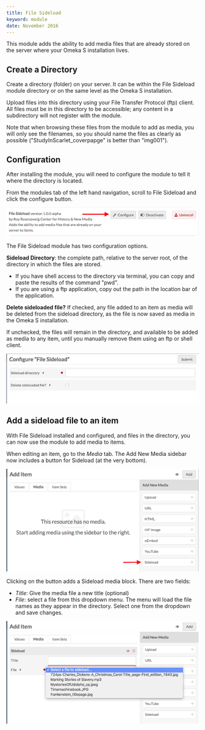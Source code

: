 ```yaml
---
title: File Sideload
keyword: module
date: November 2016
---
```


This module adds the ability to add media files that are already stored on the server where your Omeka S installation lives. 

Create a Directory
-----------------------
Create a directory (folder) on your server. It can be within the File Sideload module directory or on the same level as the Omeka S installation. 

Upload files into this directory using your File Transfer Protocol (ftp) client. All files must be in this directory to be accessible; any content in a subdirectory will not register with the module. 

Note that when browsing these files from the module to add as media, you will only see the filenames, so you should name the files as clearly as possible ("StudyInScarlet_coverpapge" is better than "img001").

Configuration
---------------------------
After installing the module, you will need to configure the module to tell it where the directory is located. 

From the modules tab of the left hand navigation, scroll to File Sideload and click the configure button.

![A red arrow points to the configure button](../modules/modulesfiles/filesideload_config.png)

The File Sideload module has two configuration options. 

**Sideload Directory**: the complete path, relative to the server root, of the directory in which the files are stored. 
   - If you have shell access to the directory via terminal, you can copy and paste the results of the command "pwd". 
   - If you are using a ftp application, copy out the path in the location bar of the application.

**Delete sideloaded file?** If checked, any file added to an item as media will be deleted from the sideload directory, as the file is now saved as media in the Omeka S installation. 

If unchecked, the files will remain in the directory, and available to be added as media to any item, until you manually remove them using an ftp or shell client.

![A red arrow points to the configure button](../modules/modulesfiles/filesideload_config2.png)

Add a sideload file to an item
------------------------------
With File Sideload installed and configured, and files in the directory, you can now use the module to add media to items. 

When editing an item, go to the *Media* tab. The Add New Media sidebar now includes a button for Sideload (at the very bottom).

![A red arrow points to the add sideload media button](../modules/modulesfiles/filesideload_browse.png)

Clicking on the button adds a Sideload media block. There are two fields:
- *Title*: Give the media file a new title (optional)
- *File*: select a file from this dropdown menu. The menu will load the file names as they appear in the directory. Select one from the dropdown and save changes.

![Sideload media options with the dropdown open, displaying file names](../modules/modulesfiles/filesideload_addfile.png)
